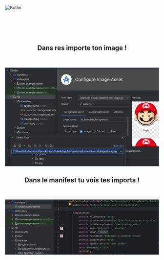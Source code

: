 ![Kotlin](https://img.shields.io/badge/kotlin-%237F52FF.svg?style=for-the-badge&logo=kotlin&logoColor=white)


<br><br><br><br>


<div align="center">
        <h2> Dans res importe ton image ! </h2><br><br>
        <img src="./laucher_icon.png">
</div>

<div align="center">
        <h2> Dans le manifest tu vois tes imports ! </h2><br><br>
        <img src="./manifest.png">
</div>





